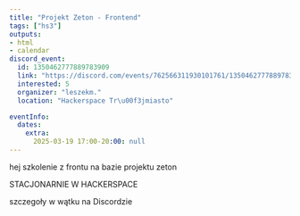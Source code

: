 ```yaml
---
title: "Projekt Zeton - Frontend"
tags: ["hs3"]
outputs:
- html
- calendar
discord_event:
  id: 1350462777889783909
  link: "https://discord.com/events/762566311930101761/1350462777889783909"
  interested: 5
  organizer: "leszekm."
  location: "Hackerspace Tr\u00f3jmiasto"

eventInfo:
  dates:
    extra:
      2025-03-19 17:00-20:00: null
---
```

hej szkolenie z frontu na bazie projektu zeton 

STACJONARNIE W HACKERSPACE 

szczegoły w wątku na Discordzie
